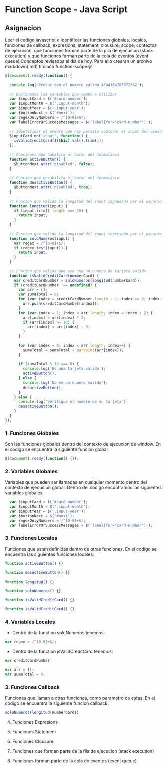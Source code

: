 # Function Scope - Java Script

## Asignacion

Leer el codigo javascript e identificar las funciones globales, locales, funciones de callback, expresions, statement, clousure, scope, contextos de ejecucion, que funciones forman parte de la pila de ejecucion (stack execution) y que funciones forman parte de la cola de eventos (event queue) Conceptos revisados el día de hoy. Para ello crearan un archivo markdown(.md) titulado function-scope-js

~~~js
$(document).ready(function() {
  
  console.log('Probar con el numero valido 4544164785372342');      
  
  // Declaramos las variables que vamos a utilizar
  var $inputCard = $('#card-number');
  var $inputMonth = $('.input-month');
  var $inputYear = $('.input-year');
  var $buttonNext = $('#next');
  var regexOnlyNumbers = /^[0-9]+$/;
  var labelErrorOrSuccessMessages = $('label[for="card-number"]');
    
  // Identificar el evento que nos permite capturar el input del usuario
  $inputCard.on('input', function() {
    isValidCreditCard($(this).val().trim());
  });
  
  // Funciones que habilita el boton del formulario
  function activeButton() {
    $buttonNext.attr('disabled', false);
  } 
 
  // Funcion que desabilita el boton del formulario
  function desactiveButton() {  
    $buttonNext.attr('disabled', true);
  } 

  // Funcion que valida la longitud del input ingresado por el usuario
  function longitud(input) {
    if (input.trim().length === 16) {
      return input;
    }
  }
  
  // Funcion que valida la longitud del input ingresado por el usuario
  function soloNumeros(input) {
    var regex = /^[0-9]+$/;
    if (regex.test(input)) {
      return input;
    }
  }
 
  // Funcion que valida que sea una un numero de tarjeta valido   
  function isValidCreditCard(numberCard) {
    var creditCardNumber = soloNumeros(longitud(numberCard));
    if (creditCardNumber !== undefined) {
      var arr = [];
      var sumaTotal = 0;
      for (var index = creditCardNumber.length - 1; index >= 0; index--) {
        arr.push(creditCardNumber[index]);
      }
      for (var index = 1; index < arr.length; index = index + 2) {
        arr[index] = arr[index] * 2;
        if (arr[index] >= 10) {
          arr[index] = arr[index] - 9;
        }    
      }
     
      for (var index = 0; index < arr.length; index++) {
        sumaTotal = sumaTotal + parseInt(arr[index]);
      }
     
      if (sumaTotal % 10 === 0) {
        console.log('Es una tarjeta valida');
        activeButton();
      } else {
        console.log('No es un numero valido');
        desactiveButton();
      }
    } else {
      console.log('Verifique el numero de su tarjeta'); 
      desactiveButton();  
    }
  }
});
~~~

### 1. Funciones Globales 

Son las funciones globales dentro del contexto de ejecucion de window. En el codigo se encuentra la siguiente funcion global:

~~~js
$(document).ready(function() {});
~~~

### 2. Variables Globales

Variables que pueden ser llamadas en cualquier momento dentro del contexto de ejecucion global. Dentro del codigo encontramos las siguientes variables globales

~~~js
  var $inputCard = $('#card-number');
  var $inputMonth = $('.input-month');
  var $inputYear = $('.input-year');
  var $buttonNext = $('#next');
  var regexOnlyNumbers = /^[0-9]+$/;
  var labelErrorOrSuccessMessages = $('label[for="card-number"]');
~~~

### 3. Funciones Locales

Funciones que estan definidas dentro de otras funciones. En el codigo se encuentra las siguientes funciones locales:

~~~js
function activeButton() {}
~~~
~~~js
function desactiveButton() {}
~~~
~~~js
function longitud() {}
~~~
~~~js
function soloNumeros() {}
~~~
~~~js
function isValidCreditCard() {}
~~~
~~~js
function isValidCreditCard() {}
~~~

### 4. Variables Locales

- Dentro de la function soloNumeros tenemos:
~~~js
var regex = /^[0-9]+$/;
~~~

- Dentro de la function isValidCreditCard tenemos:
~~~js
var creditCardNumber
~~~
~~~js
var arr = [];
var sumaTotal = 0;
~~~

### 3. Funciones Callback

Funciones que llaman a otras funciones, como parametro de estas. En el codigo se encuentra la siguiente funcion callback: 

~~~js
soloNumeros(longitud(numberCard))
~~~

4. Funciones Expresions

5. Funciones  Statement

6. Funciones Clousure

7. Funciones que forman parte de la fila de ejecucion (stack execution)

8. Funciones forman parte de la cola de eventos (event queue)


